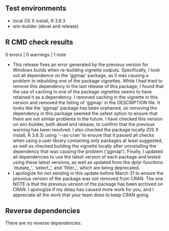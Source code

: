 ## Test environments
* local OS X install, R 3.6.3
* win-builder (devel and release)

## R CMD check results

0 errors | 0 warnings | 1 note

* This release fixes an error generated by the previous version for 
Windows builds when re-building vignette outputs. Specifically, I took out all 
dependence on the 'ggmap' package, as it was causing a problem in rebuilding 
one of the package vignettes. While I had tried to remove this dependency in 
the last release of this package, I found that the use of caching in one of
the package vignettes seems to have retained it as a dependency. I removed
caching in the vignette in this version and removed the listing of 'ggmap'
in the DESCRIPTION file. It looks like the 'ggmap' package has been orphaned, 
so removing the dependency in this package seemed the safest option to ensure
that there are not similar problems in the future. I have checked this version 
on win-builder, both devel and release, to confirm that the previous warning has 
been resolved. I also checked the package locally (OS X install, R 3.6.3) using 
'--as-cran' to ensure that it passed all checks when using a user library 
containing only packages at least suggested, as well as checked building the 
vignette locally after uninstalling the dependency that was causing the problem
('ggmap'). Finally, I updated all dependencies to use the latest version of 
each package and tested using these latest versions, as well as updated from 
the dplyr functions 'mutate_', 'select_', and 'filter_', which are being deprecated.
* I apologize for not sending in this update before March 31 to ensure the previous 
version of the package was not removed from CRAN. The one NOTE is that the previous
version of the package has been archived on CRAN. I apologize if my delay has caused 
more work for you, and I appreciate all the work that your team does to keep CRAN 
going.

## Reverse dependencies

There are no reverse dependencies.

